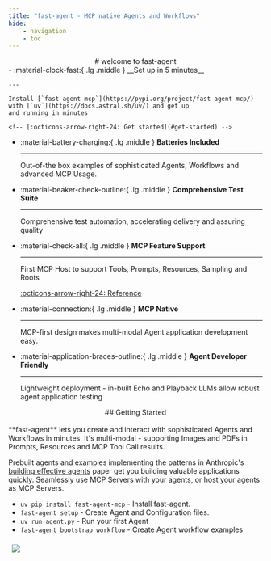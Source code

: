 ```yaml
---
title: "fast-agent - MCP native Agents and Workflows"
hide:
    - navigation
    - toc
---
```

<center>
# welcome to fast-agent
</center>

<div class="grid cards" markdown>
-   :material-clock-fast:{ .lg .middle } __Set up in 5 minutes__

    ---

    Install [`fast-agent-mcp`](https://pypi.org/project/fast-agent-mcp/) with [`uv`](https://docs.astral.sh/uv/) and get up
    and running in minutes

    <!-- [:octicons-arrow-right-24: Get started](#get-started) -->


-   :material-battery-charging:{ .lg .middle } __Batteries Included__

    ---

    Out-of-the box examples of sophisticated Agents, Workflows and advanced MCP Usage.

-   :material-beaker-check-outline:{ .lg .middle } __Comprehensive Test Suite__

    ---

    Comprehensive test automation, accelerating delivery and assuring quality


-   :material-check-all:{ .lg .middle } __MCP Feature Support__

    ---

    First MCP Host to support Tools, Prompts, Resources, Sampling and Roots

    [:octicons-arrow-right-24: Reference](mcp/index.md)

-   :material-connection:{ .lg .middle } __MCP Native__

    ---

    MCP-first design makes multi-modal Agent application development easy. 

-   :material-application-braces-outline:{ .lg .middle } __Agent Developer Friendly__

    ---

    Lightweight deployment - in-built Echo and Playback LLMs allow robust agent application testing






</div>

<center>
## Getting Started
</center>
<br />
<div class="grid" markdown>
<div align="top" markdown>
**fast-agent** lets you create and interact with sophisticated Agents and Workflows in minutes. It's multi-modal - supporting Images and PDFs in Prompts, Resources and MCP Tool Call results.  

Prebuilt agents and examples implementing the patterns in Anthropic's [building effective agents](https://www.anthropic.com/engineering/building-effective-agents) paper get you building valuable applications quickly. Seamlessly use MCP Servers with your agents, or host your agents as MCP Servers.

* `uv pip install fast-agent-mcp` - Install fast-agent.
* `fast-agent setup` - Create Agent and Configuration files.
* `uv run agent.py` - Run your first Agent
* `fast-agent bootstrap workflow` - Create Agent workflow examples
</div>
<div markdown>
<!--[Welcome Image](welcome_small.png)-->
<img src="welcome_small.png" style="padding: 0.5em;" />
</div>
</div>





